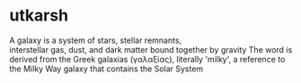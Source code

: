 # utkarsh
A galaxy is a system of stars, stellar remnants, <br> interstellar gas, dust, and dark matter bound together by gravity
 The word is derived from the Greek galaxias (γαλαξίας), literally 'milky', a reference to the Milky Way galaxy that contains the Solar System